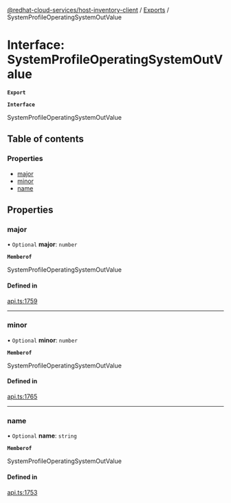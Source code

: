 [@redhat-cloud-services/host-inventory-client](../README.md) / [Exports](../modules.md) / SystemProfileOperatingSystemOutValue

# Interface: SystemProfileOperatingSystemOutValue

**`Export`**

**`Interface`**

SystemProfileOperatingSystemOutValue

## Table of contents

### Properties

- [major](SystemProfileOperatingSystemOutValue.md#major)
- [minor](SystemProfileOperatingSystemOutValue.md#minor)
- [name](SystemProfileOperatingSystemOutValue.md#name)

## Properties

### major

• `Optional` **major**: `number`

**`Memberof`**

SystemProfileOperatingSystemOutValue

#### Defined in

[api.ts:1759](https://github.com/RedHatInsights/javascript-clients/blob/master/packages/host-inventory/api.ts#L1759)

___

### minor

• `Optional` **minor**: `number`

**`Memberof`**

SystemProfileOperatingSystemOutValue

#### Defined in

[api.ts:1765](https://github.com/RedHatInsights/javascript-clients/blob/master/packages/host-inventory/api.ts#L1765)

___

### name

• `Optional` **name**: `string`

**`Memberof`**

SystemProfileOperatingSystemOutValue

#### Defined in

[api.ts:1753](https://github.com/RedHatInsights/javascript-clients/blob/master/packages/host-inventory/api.ts#L1753)
